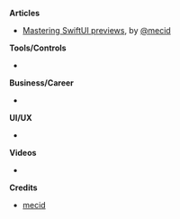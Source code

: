
**Articles**

* [Mastering SwiftUI previews](https://swiftwithmajid.com/2021/03/10/mastering-swiftui-previews/), by [@mecid](https://twitter.com/mecid)

**Tools/Controls**

* 

**Business/Career**

* 

**UI/UX**

* 

**Videos**

* 

**Credits**

* [mecid](https://github.com/mecid)
